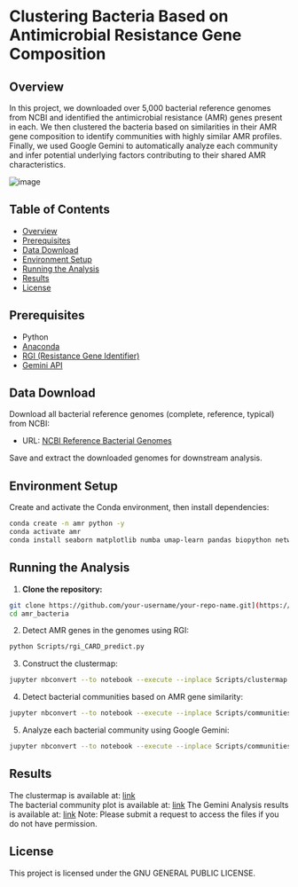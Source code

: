 # Clustering Bacteria Based on Antimicrobial Resistance Gene Composition

## Overview
In this project, we downloaded over 5,000 bacterial reference genomes from NCBI and identified the antimicrobial resistance (AMR) genes present in each. We then clustered the bacteria based on similarities in their AMR gene composition to identify communities with highly similar AMR profiles. Finally, we used Google Gemini to automatically analyze each community and infer potential underlying factors contributing to their shared AMR characteristics.

![image](https://github.com/user-attachments/assets/261cab72-e85f-4ef9-a468-9c347ed6aa47)

## Table of Contents
- [Overview](#overview)
- [Prerequisites](#prerequisites)
- [Data Download](#data-download)
- [Environment Setup](#environment-setup)
- [Running the Analysis](#running-the-analysis)
- [Results](#results)
- [License](#license)

## Prerequisites
- Python  
- [Anaconda](https://www.anaconda.com/)  
- [RGI (Resistance Gene Identifier)](https://github.com/arpcard/rgi)
- [Gemini API](https://ai.google.dev/)

## Data Download
Download all bacterial reference genomes (complete, reference, typical) from NCBI:

- URL: [NCBI Reference Bacterial Genomes](https://www.ncbi.nlm.nih.gov/datasets/genome/?taxon=2&reference_only=true&typical_only=true&assembly_level=3:3)

Save and extract the downloaded genomes for downstream analysis.

## Environment Setup
Create and activate the Conda environment, then install dependencies:
```bash
conda create -n amr python -y
conda activate amr
conda install seaborn matplotlib numba umap-learn pandas biopython networkx plotly scikit-learn ipykernel -y
```
## Running the Analysis

1. **Clone the repository:**

```bash
git clone https://github.com/your-username/your-repo-name.git](https://github.com/PrittamGoswami/amr_bacteria.git
cd amr_bacteria
```

2. Detect AMR genes in the genomes using RGI:
```bash
python Scripts/rgi_CARD_predict.py
```

3. Construct the clustermap:
```bash
jupyter nbconvert --to notebook --execute --inplace Scripts/clustermap.ipynb
```

4. Detect bacterial communities based on AMR gene similarity:
```bash
jupyter nbconvert --to notebook --execute --inplace Scripts/communities.ipynb
```
5. Analyze each bacterial community using Google Gemini:
```bash
jupyter nbconvert --to notebook --execute --inplace Scripts/communities.ipynb
```
## Results
The clustermap is available at: [link](https://drive.google.com/file/d/1RhwtlLhy3Ry11J4cvgLPSQa6HQVVvrZw/view?usp=sharing)  
The bacterial community plot is available at: [link](https://drive.google.com/file/d/1bNWJ_ZlA9pbfEcDhHUCRhyXs-BgLHRhV/view?usp=sharing)
The Gemini Analysis results is available at: [link](https://drive.google.com/file/d/1dKzFOVWIszvDHzqk-dOR0RylKXObiDR8/view?usp=sharing)
Note: Please submit a request to access the files if you do not have permission.

## License
This project is licensed under the GNU GENERAL PUBLIC LICENSE.



